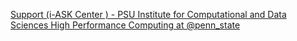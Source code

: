 [Support (i-ASK Center ) - PSU Institute for Computational and Data Sciences   High Performance Computing at @penn_state](https://qi.tc/qi/114758)